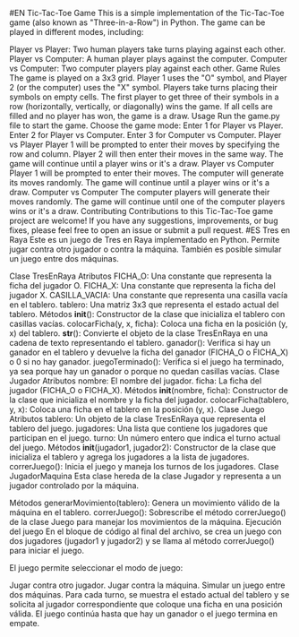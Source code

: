 #EN
Tic-Tac-Toe Game
This is a simple implementation of the Tic-Tac-Toe game (also known as "Three-in-a-Row") in Python. The game can be played in different modes, including:

Player vs Player: Two human players take turns playing against each other.
Player vs Computer: A human player plays against the computer.
Computer vs Computer: Two computer players play against each other.
Game Rules
The game is played on a 3x3 grid.
Player 1 uses the "O" symbol, and Player 2 (or the computer) uses the "X" symbol.
Players take turns placing their symbols on empty cells.
The first player to get three of their symbols in a row (horizontally, vertically, or diagonally) wins the game.
If all cells are filled and no player has won, the game is a draw.
Usage
Run the game.py file to start the game.
Choose the game mode:
Enter 1 for Player vs Player.
Enter 2 for Player vs Computer.
Enter 3 for Computer vs Computer.
Player vs Player
Player 1 will be prompted to enter their moves by specifying the row and column.
Player 2 will then enter their moves in the same way.
The game will continue until a player wins or it's a draw.
Player vs Computer
Player 1 will be prompted to enter their moves.
The computer will generate its moves randomly.
The game will continue until a player wins or it's a draw.
Computer vs Computer
The computer players will generate their moves randomly.
The game will continue until one of the computer players wins or it's a draw.
Contributing
Contributions to this Tic-Tac-Toe game project are welcome! If you have any suggestions, improvements, or bug fixes, please feel free to open an issue or submit a pull request.
#ES
Tres en Raya
Este es un juego de Tres en Raya implementado en Python. Permite jugar contra otro jugador o contra la máquina. También es posible simular un juego entre dos máquinas.

Clase TresEnRaya
Atributos
FICHA_O: Una constante que representa la ficha del jugador O.
FICHA_X: Una constante que representa la ficha del jugador X.
CASILLA_VACIA: Una constante que representa una casilla vacía en el tablero.
tablero: Una matriz 3x3 que representa el estado actual del tablero.
Métodos
__init__(): Constructor de la clase que inicializa el tablero con casillas vacías.
colocarFicha(y, x, ficha): Coloca una ficha en la posición (y, x) del tablero.
__str__(): Convierte el objeto de la clase TresEnRaya en una cadena de texto representando el tablero.
ganador(): Verifica si hay un ganador en el tablero y devuelve la ficha del ganador (FICHA_O o FICHA_X) o 0 si no hay ganador.
juegoTerminado(): Verifica si el juego ha terminado, ya sea porque hay un ganador o porque no quedan casillas vacías.
Clase Jugador
Atributos
nombre: El nombre del jugador.
ficha: La ficha del jugador (FICHA_O o FICHA_X).
Métodos
__init__(nombre, ficha): Constructor de la clase que inicializa el nombre y la ficha del jugador.
colocarFicha(tablero, y, x): Coloca una ficha en el tablero en la posición (y, x).
Clase Juego
Atributos
tablero: Un objeto de la clase TresEnRaya que representa el tablero del juego.
jugadores: Una lista que contiene los jugadores que participan en el juego.
turno: Un número entero que indica el turno actual del juego.
Métodos
__init__(jugador1, jugador2): Constructor de la clase que inicializa el tablero y agrega los jugadores a la lista de jugadores.
correrJuego(): Inicia el juego y maneja los turnos de los jugadores.
Clase JugadorMaquina
Esta clase hereda de la clase Jugador y representa a un jugador controlado por la máquina.

Métodos
generarMovimiento(tablero): Genera un movimiento válido de la máquina en el tablero.
correrJuego(): Sobrescribe el método correrJuego() de la clase Juego para manejar los movimientos de la máquina.
Ejecución del juego
En el bloque de código al final del archivo, se crea un juego con dos jugadores (jugador1 y jugador2) y se llama al método correrJuego() para iniciar el juego.

El juego permite seleccionar el modo de juego:

Jugar contra otro jugador.
Jugar contra la máquina.
Simular un juego entre dos máquinas.
Para cada turno, se muestra el estado actual del tablero y se solicita al jugador correspondiente que coloque una ficha en una posición válida. El juego continúa hasta que hay un ganador o el juego termina en empate.